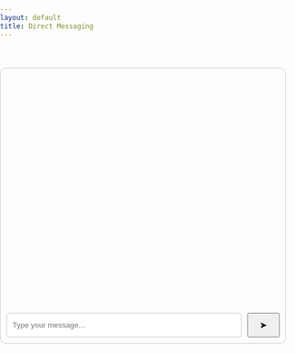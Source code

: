 ```yaml
---
layout: default
title: Direct Messaging
---
```

<html lang="en">
<head>
    <style>
        body {
            font-family: Arial, sans-serif;
            margin: 0;
            padding: 0;
            box-sizing: border-box;
        }
        .chat-container {
            max-width: 800px; /* Increased width */
            margin: 50px auto;
            border: 1px solid #ccc;
            border-radius: 10px;
            overflow: hidden;
        }
        .chat-window {
            height: 400px; /* Increased height */
            overflow-y: scroll;
            padding: 10px;
        }
        .message-input {
            display: flex;
            padding: 10px;
        }
        input {
            flex: 1;
            padding: 10px; /* Increased padding */
            border: 1px solid #ccc;
            border-radius: 5px;
        }
        button {
            padding: 10px 20px; /* Increased padding */
            margin-left: 10px;
            cursor: pointer;
        }
        .message {
            margin-bottom: 10px;
        }
        .user1 {
            background-color: #c2e1f6;
        }
        .user2 {
            background-color: #f5f5f5;
        }
        button {
            padding: 10px 20px;
            margin-left: 10px;
            cursor: pointer;
            font-size: 16px;
        }
    </style>
    <meta charset="UTF-8">
    <meta name="viewport" content="width=device-width, initial-scale=1.0">
    <link rel="stylesheet" href="styles.css">
    <title>Person-to-Person Messaging</title>
</head>
<body>
    <div class="chat-container">
        <div class="chat-window" id="chat-window"></div>
        <div class="message-input">
            <input type="text" id="messageInput" placeholder="Type your message...">
            <button onclick="sendMessage">&#10148;</button>
        </div>
    </div>
    <script src="script.js"></script>
    <script>
        function sendMessage() {
            var messageInput = document.getElementById("messageInput");
            var message = messageInput.value;
            if (message.trim() !== "") {
                var chatWindow = document.getElementById("chat-window");
                var newMessage = document.createElement("div");
                newMessage.className = "message";
                newMessage.textContent = message;
                newMessage.classList.add(chatWindow.children.length % 2 === 0 ? "user1" : "user2");
                chatWindow.appendChild(newMessage);
                messageInput.value = "";
                chatWindow.scrollTop = chatWindow.scrollHeight;
            }
        }
        document.getElementById("messageInput").addEventListener("keyup", function(event) {
            if (event.key === "Enter") {
                sendMessage();
            }
        });
    </script>
</body>
</html>
